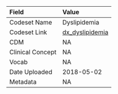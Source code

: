 |Field            |Value           |
|:----------------|:---------------|
|Codeset Name     |Dyslipidemia    |
|Codeset Link     |[dx_dyslipidemia](https://github.com/PEDSnet/Variable-Dictionary/blob/main/conditions/dx_dyslipidemia.csv)|
|CDM              |NA              |
|Clinical Concept |NA              |
|Vocab            |NA              |
|Date Uploaded    |2018-05-02      |
|Metadata         |NA              |
